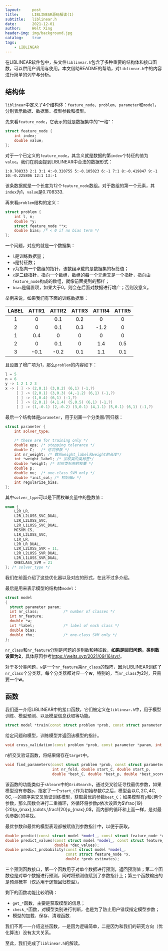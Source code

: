```yaml
---
layout:     post
title:      LIBLINEAR源码解读(1)
subtitle:   liblinear.h
date:       2021-12-01
author:     Welt Xing
header-img: img/background.jpg
catalog:    true
tags:
    - LIBLINEAR
---
```


在LIBLINEAR软件包中，头文件`liblinear.h`包含了多种重要的结构体和接口函数，可以供用户调用与使用。本文借助README的帮助，对`liblinear.h`中的内容进行简单的列举与分析。

## 结构体

`liblinear`中定义了4个结构体：`feature_node`、`problem`、`parameter`和`model`，分别表示数据、数据集、模型参数和模型。

先来看`feature_node`，它表示的就是数据集中的“一格”：

```cpp
struct feature_node {
    int index;
    double value;
};
```

对于一个已定义的`feature_node`，其含义就是数据的第`index`个特征的值为`value`。我们在前面提到LIBLINEAR中合法的数据形式：

```text
1:0.708333 2:1 3:1 4:-0.320755 5:-0.105023 6:-1 7:1 8:-0.419847 9:-1 10:-0.225806 12:1 13:-1
```

该条数据就是一个长度为12个`feature_node`数组。对于数组的第一个元素，其`index`为1，`value`是0.708333.

再来看`problem`结构的定义：

```cpp
struct problem {
    int l, n;
    double *y;
    struct feature_node **x;
    double bias; /* < 0 if no bias term */
};
```

一个问题，对应的就是一个数据集：

- `l`是训练数据量；
- `n`是特征数；
- `y`为指向一个数组的指针，该数组承载的是数据集的标签值；
- `x`是二级指针，指向一个数组，数组的每一个元素又是一个指针，指向由`feature_node`构成的数组，就像前面提到的那样；
- `bias`是偏置项，如果大于0，则会在后面对数据进行增广；否则没意义。

举例来说，如果我们有下面的训练数据集：

| LABEL | ATTR1 | ATTR2 | ATTR3 | ATTR4 | ATTR5 |
| :---: | :---: | :---: | :---: | :---: | :---: |
|   1   |   0   |  0.1  |  0.2  |   0   |   0   |
|   2   |   0   |  0.1  |  0.3  | -1.2  |   0   |
|   1   |  0.4  |   0   |   0   |   0   |   0   |
|   2   |   0   |  0.1  |   0   |  1.4  |  0.5  |
|   3   | -0.1  | -0.2  |  0.1  |  1.1  |  0.1  |

且设置了增广项为1，那么`problem`的内容如下：

```cpp
l = 5
n = 6
y -> 1 2 1 2 3
x -> [ ] -> (2,0.1) (3,0.2) (6,1) (-1,?)
     [ ] -> (2,0.1) (3,0.3) (4,-1.2) (6,1) (-1,?)
     [ ] -> (1,0.4) (6,1) (-1,?)
     [ ] -> (2,0.1) (4,1.4) (5,0.5) (6,1) (-1,?)
     [ ] -> (1,-0.1) (2,-0.2) (3,0.1) (4,1.1) (5,0.1) (6,1) (-1,?)
```

最后一个结构体是`parameter`，用于刻画一个分类器/回归器：

```cpp
struct parameter {
    int solver_type;

    /* these are for training only */
    double eps; /* stopping tolerance */
    double C;   /* 惩罚参数 */
    int nr_weight; /* 数组weight_label和weight的长度*/
    int *weight_label; /* 加权类的类标签*/
    double *weight; /* 对应类标签的权重 */
    double p;
    double nu;  /* one-class SVM only */
    double *init_sol; /* 初始解w */
    int regularize_bias;
};
```

其中`solver_type`可以是下面枚举变量中的整数值：

```cpp
enum {
    L2R_LR,
    L2R_L2LOSS_SVC_DUAL,
    L2R_L2LOSS_SVC,
    L2R_L1LOSS_SVC_DUAL,
    MCSVM_CS,
    L1R_L2LOSS_SVC,
    L1R_LR,
    L2R_LR_DUAL,
    L2R_L2LOSS_SVR = 11,
    L2R_L2LOSS_SVR_DUAL,
    L2R_L1LOSS_SVR_DUAL,
    ONECLASS_SVM = 21
}; /* solver_type */
```

我们在前面介绍了这些优化器以及对应的形式，在此不过多介绍。

最后是用来表示模型的结构体`model`：

```cpp
struct model
{
  struct parameter param;
  int nr_class;           /* number of classes */
  int nr_feature;
  double *w;
  int *label;             /* label of each class */
  double bias;
  double rho;             /* one-class SVM only */
};
```

`nr_class`和`nr_feature`分别是问题的类别数和特征数，**如果是回归问题，类别数设置为2**，具体原因参考<https://welts.xyz/2021/09/16/svr/>。

对于多分类问题，`w`是一个`nr_feature`乘`nr_class`的矩阵，因为LIBLINEAR训练了`nr_class`个分类器，每个分类器都对应一个$\pmb w$，特别的，当`nr_class`为2时，只需要一个$\pmb w$。

## 函数

我们逐一介绍LIBLINEAR中的接口函数，它们被定义在`liblinear.h`中，用于模型训练、模型预测、以及模型信息获取等功能。

```cpp
struct model *train(const struct problem *prob, const struct parameter *param);
```

给定问题和模型，训练模型并返回该模型的指针。

```cpp
void cross_validation(const problem *prob, const parameter *param, int nr_fold, double *target);
```

n折交叉验证函数，将结果储存在`target`中。

```cpp
void find_parameters(const struct problem *prob, const struct parameter *param,
                     int nr_fold, double start_C, double start_p,
                     double *best_C, double *best_p, double *best_score);
```

该函数的功能类似于`sklearn`中的`GridSearch`，通过交叉验证寻找最优参数，如果模型没有参数`p`，指定了一个`start_C`作为初始参数$C$之后，模型会以$C,2C,4C,8C,\cdots$的顺序来交叉验证训练模型，获取最优的参数`best_C`；如果模型有`p`和`C`两个参数，那么函数会进行二重循环，外循环将参数$p$依次设置为$\frac{19}{20}p_{max},\cdots,\frac1{20}p_{max},0$，而内部的循环和上面一样，是对最优参数`C`的寻找。

最优参数和最优的模型表现都被赋值到参数指针中，以便于获取。

```cpp
double predict(const struct model *model_, const struct feature_node *x);
double predict_values(const struct model *model_, const struct feature_node *x,
                      double *dec_values);
double predict_probability(const struct model *model_,
                           const struct feature_node *x,
                           double *prob_estimates);
```

三个预测函数接口，第一个函数用于对单个数据进行预测，返回预测值；第二个函数也是对单个数据进行预测，同时将预测值赋到了参数指针上；第三个函数输出的是预测概率（仅适用于逻辑回归模型）。

剩下的函数功能比较明确：

- `get_*`函数，主要是获取模型的信息；
- `check_*`函数，对模型类别进行判断，也是为了防止用户错误指定模型参数；
- 模型的加载、保存、清理函数.

我们不再一一介绍这些函数，一是因为逻辑简单，二是因为和我们的研究方向（优化算法）没有太大关系。

至此，我们完成了`liblinear.h`的解读。
